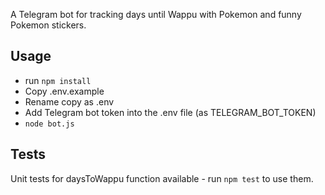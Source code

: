 A Telegram bot for tracking days until Wappu with Pokemon and funny Pokemon stickers.

## Usage
- run `npm install`
- Copy .env.example
- Rename copy as .env
- Add Telegram bot token into the .env file (as TELEGRAM_BOT_TOKEN)
- `node bot.js`

## Tests
Unit tests for daysToWappu function available - run `npm test` to use them.
